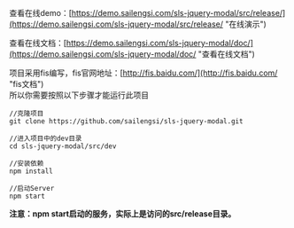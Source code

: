 查看在线demo：[https://demo.sailengsi.com/sls-jquery-modal/src/release/](https://demo.sailengsi.com/sls-jquery-modal/src/release/ "在线演示")

查看在线文档：[https://demo.sailengsi.com/sls-jquery-modal/doc/](https://demo.sailengsi.com/sls-jquery-modal/doc/ "查看在线文档")

项目采用fis编写，fis官网地址：[http://fis.baidu.com/](http://fis.baidu.com/ "fis文档")   
所以你需要按照以下步骤才能运行此项目


	//克隆项目
	git clone https://github.com/sailengsi/sls-jquery-modal.git
	
	//进入项目中的dev目录
	cd sls-jquery-modal/src/dev
	
	//安装依赖
	npm install
	
	//启动Server
	npm start

**注意：npm start启动的服务，实际上是访问的src/release目录。**


